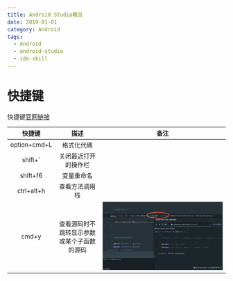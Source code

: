 ```yaml
---
title: Android Studio概览
date: 2019-01-01
category: Android
tags:
  - Android
  - android-studio
  - ide-skill
---
```


<!-- more -->

# 快捷键

快捷键[官网链接][official]

|    快捷键    |                    描述                    | 备注  |
| :----------: | :----------------------------------------: | :---: |
| option+cmd+L |                 格式化代碼                 |       |
|   shift+`    |            关闭最近打开的操作栏            |       |
|   shift+f6   |                 变量重命名                 |       |
|  ctrl+alt+h  |               查看方法调用栈               |       |
|    cmd+y     | 查看源码时不跳转显示参数或某个子函数的源码 | ![a1] |

[a1]: ./image/codeInOneWindow.png
[official]: https://developer.android.google.cn/studio/intro/keyboard-shortcuts
